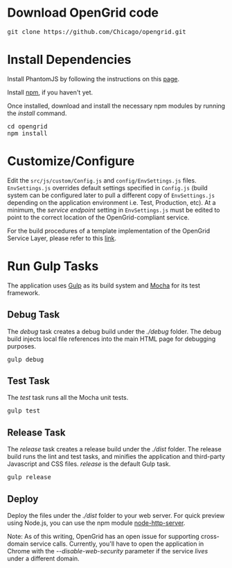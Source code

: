 # Download OpenGrid code
<pre>
git clone https://github.com/Chicago/opengrid.git
</pre>

# Install Dependencies
Install PhantomJS by following the instructions on this [page](http://phantomjs.org/download.html).

Install [npm](https://www.npmjs.com/package/npm), if you haven't yet.

Once installed, download and install the necessary npm modules by running the *install* command.
<pre>
cd opengrid
npm install
</pre>

# Customize/Configure
Edit the `src/js/custom/Config.js` and `config/EnvSettings.js` files. `EnvSettings.js` overrides default settings specified in `Config.js` (build system can be configured later to pull a different copy of `EnvSettings.js` depending on the application environment i.e. Test, Production, etc). At a minimum, the *service endpoint* setting in `EnvSettings.js` must be edited to point to the correct location of the OpenGrid-compliant service.

For the build procedures of a template implementation of the OpenGrid Service Layer, please refer to this [link](https://github.com/Chicago/opengrid-svc-template/blob/master/docs/Build%20Procedures.md).

# Run Gulp Tasks
The application uses [Gulp](http://gulpjs.com/) as its build system and [Mocha](https://mochajs.org/) for its test framework.
## Debug Task
The *debug* task creates a debug build under the *./debug* folder. The debug build injects local file references into the main HTML page for debugging purposes.
<pre>
gulp debug
</pre>
## Test Task
The *test* task runs all the Mocha unit tests.
<pre>
gulp test
</pre>
## Release Task
The *release* task creates a release build under the *./dist* folder. The release build runs the lint and test tasks, and minifies the application and third-party Javascript and CSS files. *release* is the default Gulp task.
<pre>
gulp release
</pre>
## Deploy
Deploy the files under the *./dist* folder to your web server. For quick preview using Node.js, you can use the npm module [node-http-server](https://www.npmjs.com/package/node-http-server). 

Note: As of this writing, OpenGrid has an open issue for supporting cross-domain service calls. Currently, you'll have to open the application in Chrome with the *--disable-web-security* parameter if the service *lives* under a different domain.

